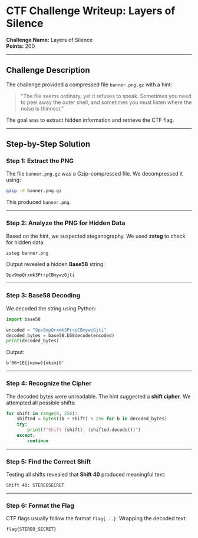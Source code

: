 # CTF Challenge Writeup: Layers of Silence

**Challenge Name:** Layers of Silence  
**Points:** 200

---

## Challenge Description
The challenge provided a compressed file `banner.png.gz` with a hint:

> "The file seems ordinary, yet it refuses to speak. Sometimes you need to peel away the outer shell, and sometimes you must listen where the noise is thinnest."

The goal was to extract hidden information and retrieve the CTF flag.

---

## Step-by-Step Solution

### Step 1: Extract the PNG
The file `banner.png.gz` was a Gzip-compressed file. We decompressed it using:

```bash
gzip -d banner.png.gz
```

This produced `banner.png`.

---

### Step 2: Analyze the PNG for Hidden Data
Based on the hint, we suspected steganography. We used **zsteg** to check for hidden data:

```bash
zsteg banner.png
```

Output revealed a hidden **Base58** string:

```
9pv9mpQrxmk3PrrpCBmywzGjti
```

---

### Step 3: Base58 Decoding
We decoded the string using Python:

```python
import base58

encoded = "9pv9mpQrxmk3PrrpCBmywzGjti"
decoded_bytes = base58.b58decode(encoded)
print(decoded_bytes)
```

Output:
```
b'06+1E{|mzmw){mkzm|G'
```

---

### Step 4: Recognize the Cipher
The decoded bytes were unreadable. The hint suggested a **shift cipher**. We attempted all possible shifts:

```python
for shift in range(0, 256):
    shifted = bytes((b + shift) % 256 for b in decoded_bytes)
    try:
        print(f"Shift {shift}: {shifted.decode()}")
    except:
        continue
```

---

### Step 5: Find the Correct Shift
Testing all shifts revealed that **Shift 40** produced meaningful text:

```
Shift 40: STEREOSECRET
```

---

### Step 6: Format the Flag
CTF flags usually follow the format `flag{...}`. Wrapping the decoded text:

```
flag{STEREO_SECRET}
```
